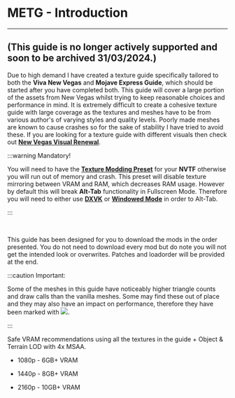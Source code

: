 # METG - Introduction

---

## (This guide is no longer actively supported and soon to be archived 31/03/2024.)

Due to high demand I have created a texture guide specifically tailored to both the **Viva New Vegas** and **Mojave Express Guide**, which should be started after you have completed both. This guide will cover a large portion of the assets from New Vegas whilst trying to keep reasonable choices and performance in mind. It is extremely difficult to create a cohesive texture guide with large coverage as the textures and meshes have to be from various author's of varying styles and quality levels. Poorly made meshes are known to cause crashes so for the sake of stability I have tried to avoid these. If you are looking for a texture guide with different visuals then check out **[New Vegas Visual Renewal](https://salamand3r.fail/new-vegas-visual-renewal)**.

:::warning Mandatory!

You will need to have the **[Texture Modding Preset](https://www.nexusmods.com/newvegas/mods/81231?tab=files)** for your **NVTF** otherwise you will run out of memory and crash. This preset will disable texture mirroring between VRAM and RAM, which decreases RAM usage. However by default this will break **Alt-Tab** functionality in Fullscreen Mode. Therefore you will need to either use **[DXVK](https://performance.moddinglinked.com/falloutnv.html#DXVK)** or **[Windowed Mode](https://performance.moddinglinked.com/falloutnv.html#FAQ)** in order to Alt-Tab.

:::

<br/>

This guide has been designed for you to download the mods in the order presented. You do not need to download every mod but do note you will not get the intended look or overwrites. Patches and loadorder will be provided at the end.

:::caution Important:

Some of the meshes in this guide have noticeably higher triangle counts and draw calls than the vanilla meshes. Some may find these out of place and they may also have an impact on performance, therefore they have been marked with ![](../static/img/Performance.png).

:::

Safe VRAM recommendations using all the textures in the guide + Object & Terrain LOD with 4x MSAA.

- 1080p - 6GB+ VRAM

- 1440p - 8GB+ VRAM

- 2160p - 10GB+ VRAM

